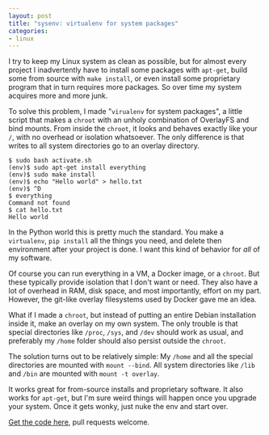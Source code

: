 ```yaml
---
layout: post
title: "sysenv: virtualenv for system packages"
categories:
- linux
---
```


<script src="https://asciinema.org/a/ef0ocqBV196dz2EcddncL1Pz9.js" id="asciicast-ef0ocqBV196dz2EcddncL1Pz9" async> </script>

I try to keep my Linux system as clean as possible, but for almost every project I inadvertently have to install some packages with `apt-get`, build some from source with `make install`, or even install some proprietary program that in turn requires more packages. So over time my system acquires more and more junk.

To solve this problem, I made "`virualenv` for system packages", a little script that makes a `chroot` with an unholy combination of OverlayFS and bind mounts. From inside the `chroot`, it looks and behaves exactly like your `/`, with no overhead or isolation whatsoever. The only difference is that writes to all system directories go to an overlay directory.

	$ sudo bash activate.sh
	(env)$ sudo apt-get install everything
	(env)$ sudo make install
	(env)$ echo "Hello world" > hello.txt
	(env)$ ^D
	$ everything
	Command not found
	$ cat hello.txt
	Hello world

In the Python world this is pretty much the standard. You make a `virtualenv`, `pip install` all the things you need, and delete then environment after your project is done. I want this kind of behavior for *all* of my software.

Of course you can run everything in a VM, a Docker image, or a `chroot`. But these typically provide isolation that I don't want or need. They also have a lot of overhead in RAM, disk space, and most importantly, effort on my part. However, the git-like overlay filesystems used by Docker gave me an idea.

What if I made a `chroot`, but instead of putting an entire Debian installation inside it, make an overlay on my own system. The only trouble is that special directories like `/proc`, `/sys`, and `/dev` should work as usual, and preferably my `/home` folder should also persist outside the `chroot`.

The solution turns out to be relatively simple: My `/home` and all the special directories are mounted with `mount --bind`. All system directories like `/lib` and `/bin` are mounted with `mount -t overlay`.

It works great for from-source installs and proprietary software. It also works for `apt-get`, but I'm sure weird things will happen once you upgrade your system. Once it gets wonky, just nuke the env and start over.

[Get the code here](https://github.com/pepijndevos/sysenv), pull requests welcome.
